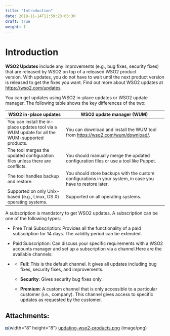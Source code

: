 ```yaml
---
title: "Introduction"
date: 2018-11-14T11:59:23+05:30
draft: true
weight: 1
---
```

# Introduction

**WSO2 Updates** include any improvements (e.g., bug fixes, security
fixes) that are released by WSO2 on top of a released WSO2 product
version. With updates, you do not have to wait until the next product
version is released to get the fixes you want. Find out more about WSO2
updates at <https://wso2.com/updates>.

You can get updates using WSO2 in-place updates or WSO2 update
manager. The following table shows the key differences of the two:

| WSO2 in-place updates                                                                          | WSO2 update manager (WUM)                                                                                  |
|------------------------------------------------------------------------------------------------|------------------------------------------------------------------------------------------------------------|
| You can install the in-place updates tool via a WUM update for all the WUM-supported products. | You can download and install the WUM tool from <https://wso2.com/wum/download/>.                           |
| The tool merges the updated configuration files unless there are conflicts.                    | You should manually merge the updated configuration files or use a tool like Puppet.                       |
| The tool handles backup and restore.                                                           | You should store backups with the custom configurations in your system, in case you have to restore later. |
| Supported on only Unix-based (e.g., Linux, OS X) operating systems.                            | Supported on all operating systems.                                                                        |

A subscription is mandatory to get WSO2 updates. A subscription can be
one of the following types:

-   Free Trial Subscription: Provides all the functionality of a paid
    subscription for 14 days. The validity period can be extended.

-   Paid Subscription: Can discuss your specific requirements with a
    WSO2 accounts manager and set up a subscription via a channel.Here
    are the available channels:

<!-- -->

-   -   **Full**: This is the default channel. It gives all updates
        including bug fixes, security fixes, and improvements.

    -   **Security**: Gives security bug fixes only.

    -   **Premium**: A custom channel that is only accessible to
        a particular customer (i.e., company). This channel gives access
        to specific updates as requested by the customer.

## Attachments:

![](images/icons/bullet_blue.gif){width="8" height="8"}
[updating-wso2-products.png](attachments/103318227/103318228.png)
(image/png)  
